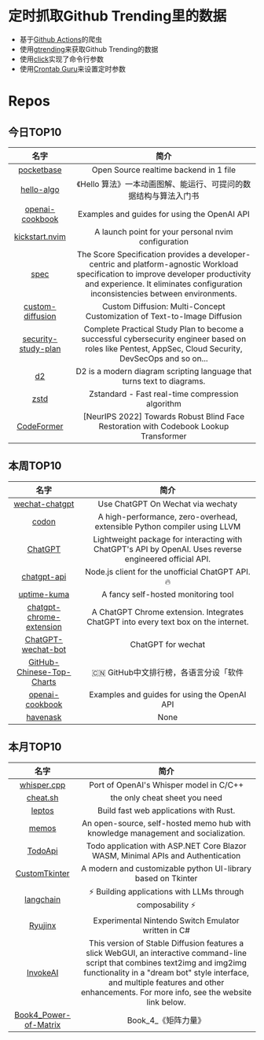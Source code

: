 # 定时抓取Github Trending里的数据
* 基于[Github Actions](https://docs.github.com/en/actions)的爬虫
* 使用[gtrending](https://github.com/hedythedev/gtrending)来获取Github Trending的数据
* 使用[click](https://github.com/pallets/click)实现了命令行参数
* 使用[Crontab Guru](https://crontab.guru/)来设置定时参数

# Repos
## 今日TOP10 
<!-- START OF DAILY_TOP10_REPOS -->
| 名字 | 简介 |
| :----: | :----: |
| [pocketbase](https://github.com/pocketbase/pocketbase) | Open Source realtime backend in 1 file |
| [hello-algo](https://github.com/krahets/hello-algo) | 《Hello 算法》一本动画图解、能运行、可提问的数据结构与算法入门书 |
| [openai-cookbook](https://github.com/openai/openai-cookbook) | Examples and guides for using the OpenAI API |
| [kickstart.nvim](https://github.com/nvim-lua/kickstart.nvim) | A launch point for your personal nvim configuration |
| [spec](https://github.com/score-spec/spec) | The Score Specification provides a developer-centric and platform-agnostic Workload specification to improve developer productivity and experience. It eliminates configuration inconsistencies between environments. |
| [custom-diffusion](https://github.com/adobe-research/custom-diffusion) | Custom Diffusion: Multi-Concept Customization of Text-to-Image Diffusion |
| [security-study-plan](https://github.com/jassics/security-study-plan) | Complete Practical Study Plan to become a successful cybersecurity engineer based on roles like Pentest, AppSec, Cloud Security, DevSecOps and so on... |
| [d2](https://github.com/terrastruct/d2) | D2 is a modern diagram scripting language that turns text to diagrams. |
| [zstd](https://github.com/facebook/zstd) | Zstandard - Fast real-time compression algorithm |
| [CodeFormer](https://github.com/sczhou/CodeFormer) | [NeurIPS 2022] Towards Robust Blind Face Restoration with Codebook Lookup Transformer |
<!-- END OF DAILY_TOP10_REPOS -->

## 本周TOP10
<!-- START OF WEEKLY_TOP10_REPOS -->
| 名字 | 简介 |
| :----: | :----: |
| [wechat-chatgpt](https://github.com/fuergaosi233/wechat-chatgpt) | Use ChatGPT On Wechat via wechaty |
| [codon](https://github.com/exaloop/codon) | A high-performance, zero-overhead, extensible Python compiler using LLVM |
| [ChatGPT](https://github.com/acheong08/ChatGPT) | Lightweight package for interacting with ChatGPT's API by OpenAI. Uses reverse engineered official API. |
| [chatgpt-api](https://github.com/transitive-bullshit/chatgpt-api) | Node.js client for the unofficial ChatGPT API. 🔥 |
| [uptime-kuma](https://github.com/louislam/uptime-kuma) | A fancy self-hosted monitoring tool |
| [chatgpt-chrome-extension](https://github.com/gragland/chatgpt-chrome-extension) | A ChatGPT Chrome extension. Integrates ChatGPT into every text box on the internet. |
| [ChatGPT-wechat-bot](https://github.com/AutumnWhj/ChatGPT-wechat-bot) | ChatGPT for wechat |
| [GitHub-Chinese-Top-Charts](https://github.com/GrowingGit/GitHub-Chinese-Top-Charts) | 🇨🇳 GitHub中文排行榜，各语言分设「软件 | 资料」榜单，精准定位中文好项目。各取所需，高效学习。 |
| [openai-cookbook](https://github.com/openai/openai-cookbook) | Examples and guides for using the OpenAI API |
| [havenask](https://github.com/alibaba/havenask) | None |
<!-- END OF WEEKLY_TOP10_REPOS -->

## 本月TOP10
<!-- START OF MONTHLY_TOP10_REPOS -->
| 名字 | 简介 |
| :----: | :----: |
| [whisper.cpp](https://github.com/ggerganov/whisper.cpp) | Port of OpenAI's Whisper model in C/C++ |
| [cheat.sh](https://github.com/chubin/cheat.sh) | the only cheat sheet you need |
| [leptos](https://github.com/gbj/leptos) | Build fast web applications with Rust. |
| [memos](https://github.com/usememos/memos) | An open-source, self-hosted memo hub with knowledge management and socialization. |
| [TodoApi](https://github.com/davidfowl/TodoApi) | Todo application with ASP.NET Core Blazor WASM, Minimal APIs and Authentication |
| [CustomTkinter](https://github.com/TomSchimansky/CustomTkinter) | A modern and customizable python UI-library based on Tkinter |
| [langchain](https://github.com/hwchase17/langchain) | ⚡ Building applications with LLMs through composability ⚡ |
| [Ryujinx](https://github.com/Ryujinx/Ryujinx) | Experimental Nintendo Switch Emulator written in C# |
| [InvokeAI](https://github.com/invoke-ai/InvokeAI) | This version of Stable Diffusion features a slick WebGUI, an interactive command-line script that combines text2img and img2img functionality in a "dream bot" style interface, and multiple features and other enhancements. For more info, see the website link below. |
| [Book4_Power-of-Matrix](https://github.com/Visualize-ML/Book4_Power-of-Matrix) | Book_4_《矩阵力量》 | 鸢尾花书：从加减乘除到机器学习；本册有，584幅图，81个代码文件，其中18个Streamlit App；状态：清华社五审五校中；Github稿件基本稳定，欢迎提意见，会及时修改 |
<!-- END OF MONTHLY_TOP10_REPOS -->
